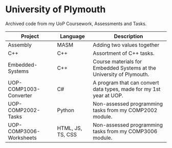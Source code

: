 # University of Plymouth
Archived code from my UoP Coursework, Assessments and Tasks.

| Project                 | Language          | Description                                                          |
| ----------------------- | ----------------- | -------------------------------------------------------------------- |
| Assembly                | MASM              | Adding two values together                                           |
| C++                     | C++               | Assortment of C++ tasks.                                             |
| Embedded-Systems        | C++               | Course materials for Embedded Systems at the University of Plymouth. |
| UOP-COMP1003-Converter  | C#                | A program that can convert data types, made for my 1st year at UOP.  |
| UOP-COMP2002-Tasks      | Python            | Non-assessed programming tasks from my COMP2002 module.              |
| UOP-COMP3006-Worksheets | HTML, JS, TS, CSS | Non-assessed programming tasks from my COMP3006 module.              |
